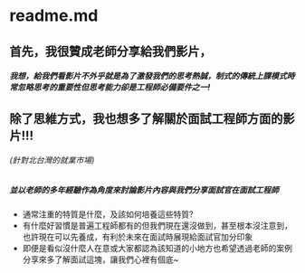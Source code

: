 # __readme.md__

## 首先，我很贊成老師分享給我們影片，
##### 我想，給我們看影片不外乎就是為了激發我們的思考熱誠，制式的傳統上課模式時常忽略思考的重要性但思考能力卻是工程師必備要件之一!

##  除了思維方式，我也想多了解關於面試工程師方面的影片!!! 
###### (針對北台灣的就業市場)
##### 並以老師的多年經驗作為角度來討論影片內容與我們分享面試官在面試工程師
- 通常注重的特質是什麼，及該如何培養這些特質?
- 有什麼好習慣是普遍工程師都有的但我們現在還沒做到，甚至根本沒注意到，也許現在可以先養成，有利於未來在面試時展現給面試官加分印象
- 即便是看似沒什麼人在意或大家都認為該知道的小地方也希望透過老師的案例分享來多了解面試這塊，讓我們心裡有個底~

